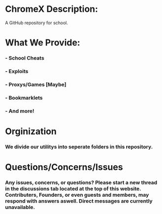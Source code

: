 # ChromeX Description:
A GitHub repository for school.

# What We Provide:

### - School Cheats
### - Exploits
### - Proxys/Games [Maybe]
### - Bookmarklets
### - And more!

# Orginization

### We divide our utilitys into seperate folders in this repository. 

# Questions/Concerns/Issues

### Any issues, concerns, or questions? Please start a new thread in the discussions tab located at the top of this website. Contributers, Founders, or even guests and members, may respond with answers aswell. Direct messages are currently unavailable.
